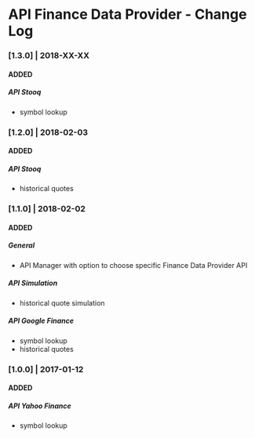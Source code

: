# API Finance Data Provider - Change Log

### [1.3.0] | 2018-XX-XX
#### ADDED
##### API Stooq
+ symbol lookup

### [1.2.0] | 2018-02-03
#### ADDED
##### API Stooq
+ historical quotes

### [1.1.0] | 2018-02-02
#### ADDED
##### General
+ API Manager with option to choose specific Finance Data Provider API

##### API Simulation
+ historical quote simulation

##### API Google Finance
+ symbol lookup
+ historical quotes

### [1.0.0] | 2017-01-12
#### ADDED
##### API Yahoo Finance
+ symbol lookup
